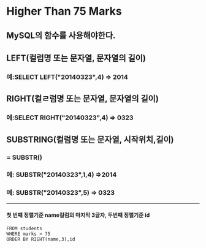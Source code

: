 # Higher Than 75 Marks

## MySQL의 함수를 사용해야한다.
## LEFT(컬럼명 또는 문자열, 문자열의 길이)
### 예:SELECT LEFT("20140323",4) => 2014
## RIGHT(컬ㄹ럼명 또는 문자열, 문자열의 길이)
### 예:SELECT RIGHT("20140323",4) => 0323
## SUBSTRING(컬럼명 또는 문자열, 시작위치,길이)
### = SUBSTR()
### 예: SUBSTR("20140323",1,4) =>2014
### 예: SUBSTR("20140323",5) => 0323

---

#### 첫 번째 정렬기준 name컬럼의 마지막 3글자, 두번째 정렬기준 id

```SELECT name
FROM students
WHERE marks > 75
ORDER BY RIGHT(name,3),id
```